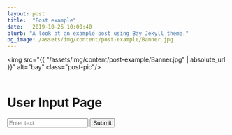 ```yaml
---
layout: post
title:  "Post example"
date:   2019-10-26 10:00:40
blurb: "A look at an example post using Bay Jekyll theme."
og_image: /assets/img/content/post-example/Banner.jpg
---
```


<img src="{{ "/assets/img/content/post-example/Banner.jpg" | absolute_url }}" alt="bay" class="post-pic"/>
<br />
<br />


<div class="container">
  <h1>User Input Page</h1>
  <div id="user-input"></div>

  <form id="user-form">
    <input type="text" id="user-text" placeholder="Enter text">
    <button type="submit">Submit</button>
  </form>
</div>

<script>
  // JavaScript code for handling user input and rendering it on the page
  const form = document.getElementById('user-form');
  const userInput = document.getElementById('user-text');
  const userInputDiv = document.getElementById('user-input');

  form.addEventListener('submit', function(e) {
    e.preventDefault();
    const inputValue = userInput.value;
    userInput.value = '';
    appendToUserInput(inputValue);
  });

  function appendToUserInput(text) {
    const newParagraph = document.createElement('p');
    newParagraph.textContent = text;
    userInputDiv.appendChild(newParagraph);
  }
</script>
